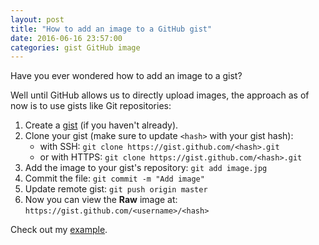 ```yaml
---
layout: post
title: "How to add an image to a GitHub gist"
date: 2016-06-16 23:57:00
categories: gist GitHub image
---
```


Have you ever wondered how to add an image to a gist?

Well until GitHub allows us to directly upload images, the approach as of now is to use gists like Git repositories:

1. Create a [gist](https://gist.github.com) (if you haven't already).
2. Clone your gist (make sure to update `<hash>` with your gist hash):
   - with SSH: `git clone https://gist.github.com/<hash>.git`
   - or with HTTPS: `git clone https://gist.github.com/<hash>.git`
3. Add the image to your gist's repository: `git add image.jpg`
4. Commit the file: `git commit -m "Add image"`
5. Update remote gist: `git push origin master`
6. Now you can view the **Raw** image at: `https://gist.github.com/<username>/<hash>`

Check out my [example](https://gist.github.com/remarkablemark/feff40b0a522f0c41c4eff0b77ea1d47).
